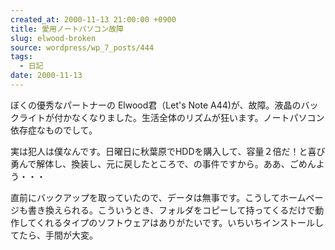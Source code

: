 ```yaml
---
created_at: 2000-11-13 21:00:00 +0900
title: 愛用ノートパソコン故障
slug: elwood-broken
source: wordpress/wp_7_posts/444
tags:
  - 日記
date: 2000-11-13
---
```


ぼくの優秀なパートナーの Elwood君（Let's Note A44)が、故障。液晶のバックライトが付かなくなりました。生活全体のリズムが狂います。ノートパソコン依存症なものでして。

実は犯人は僕なんです。日曜日に秋葉原でHDDを購入して、容量２倍だ！と喜び勇んで解体し、換装し、元に戻したところで、の事件ですから。ああ、ごめんよう・・・

直前にバックアップを取っていたので、データは無事です。こうしてホームページも書き換えられる。こういうとき、フォルダをコピーして持ってくるだけで動作してくれるタイプのソフトウェアはありがたいです。いちいちインストールしてたら、手間が大変。

